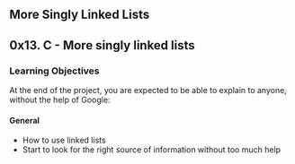 ## More Singly Linked Lists
## 0x13. C - More singly linked lists

### Learning Objectives

At the end of the project, you are expected to be able to explain to anyone, without the help of Google:

#### General

- How to use linked lists
- Start to look for the right source of information without too much help
